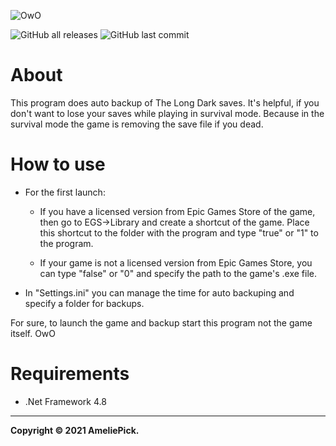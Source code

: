 ![OwO](https://ameliepick.ml/assets/img/projects/TLD/wall.jpg)

![GitHub all releases](https://img.shields.io/github/downloads/AmeliePick/TheLongDarkAutoBackup/total?style=for-the-badge)
![GitHub last commit](https://img.shields.io/github/last-commit/AmeliePick/TheLongDarkAutoBackup?style=for-the-badge)

# About
This program does auto backup of The Long Dark saves. It's helpful, if
you don't want to lose your saves while playing in survival mode. Because in the survival
mode the game is removing the save file if you dead.

# How to use
+ For the first launch:
    + If you have a licensed version from Epic Games Store of the game, then go to
    EGS->Library and create a shortcut of the game. Place this shortcut to the folder
    with the program and type "true" or "1" to the program.

    + If your game is not a licensed version from Epic Games Store, you can  type
    "false" or "0" and specify the path to the game's .exe file.

+ In "Settings.ini" you can manage the time for auto backuping and specify a folder for backups.

For sure, to launch the game and backup start this program not the game itself. OwO

# Requirements
+ .Net Framework 4.8

***


**Copyright © 2021 AmeliePick.**
